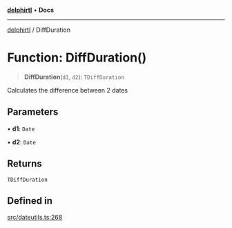 [**delphirtl**](../README.md) • **Docs**

***

[delphirtl](../globals.md) / DiffDuration

# Function: DiffDuration()

> **DiffDuration**(`d1`, `d2`): `TDiffDuration`

Calculates the difference between 2 dates

## Parameters

• **d1**: `Date`

• **d2**: `Date`

## Returns

`TDiffDuration`

## Defined in

[src/dateutils.ts:268](https://github.com/chuacw/delphirtl/blob/c3bd984ce6705ae71e078fec89787c01bca39c7d/src/dateutils.ts#L268)
